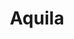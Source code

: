---
title: "Aquila"
hashtag: aquila
borders:
  - Aquarius
  - Capricornus
  - Delphinus
  - Hercules
  - Ophiuchus
  - Sagitta
  - Sagittarius
  - Scutum
  - Serpens Cauda
layout: hashtag
tags:
  - Constellation
---